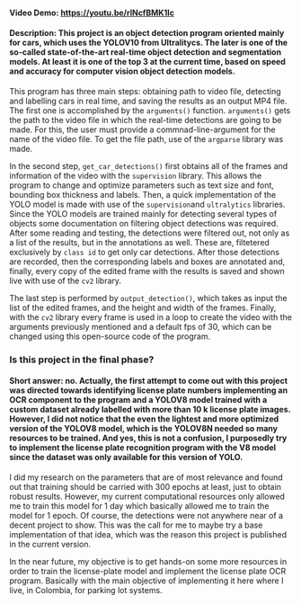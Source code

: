 #### Video Demo:  <https://youtu.be/rlNcfBMK1lc>
#### Description: This project is an object detection program oriented mainly for cars, which uses the YOLOV10 from Ultralitycs. The later is one of the so-called state-of-the-art real-time object detection and segmentation models. At least it is one of the top 3 at the current time, based on speed and accuracy for computer vision object detection models. 

This program has three main steps: obtaining path to video file, detecting and labelling cars in real time, and saving the results as an output MP4 file. The first one is accomplished by the `arguments()` function. `arguments()` gets the path to the video file in which the real-time detections are going to be made. For this, the user must provide a commnad-line-argument for the name of the video file. To get the file path, use of the `argparse` library was made.

In the second step, `get_car_detections()` first obtains all of the frames and information of the video with the `supervision` library. This allows the program to change and optimize parameters such as text size and font, bounding box thickness and labels.  Then, a quick implementation of the YOLO model is made with use of the `supervision`and `ultralytics` libraries. Since the YOLO models are trained mainly for detecting several types of objects some documentation on filtering object detections was required. After some reading and testing, the detections were filtered out, not only as a list of the results, but in the annotations as well. 
These are, filtetered exclusively by `class id` to get only car detections. After those detections are recorded, then the corresponding labels and boxes are annotated and, finally, every copy of the edited frame with the results is saved and shown live with use of the `cv2` library.

The last step is performed by `output_detection()`, which takes as input the list of the edited frames, and the height and width of the frames. Finally, with the `cv2` library every frame is used in a loop to create the video with the arguments previously mentioned and a default fps of 30, which can be changed using this open-source code of the program. 

### Is this project in the final phase?
#### Short answer: no. Actually, the first attempt to come out with this project was directed towards identifying license plate numbers implementing an OCR component to the program and a YOLOV8 model trained with a custom dataset already labelled with more than 10 k license plate images. However, I did not notice that the even the lightest and more optimized version of the YOLOV8 model, which is the YOLOV8N needed so many resources to be trained. And yes, this is not a confusion, I purposedly try to implement the license plate recognition program with the V8 model since the dataset was only available for this version of YOLO. 

I did my research on the parameters that are of most relevance and found out that training should be carried with 300 epochs at least, just to obtain robust results. However, my current computational resources only allowed me to train this model for 1 day which basically allowed me to train the model for 1 epoch. Of course, the detections were not anywhere near of a decent project to show. This was the call for me to maybe try a base implementation of that idea, which was the reason this project is published in the current version. 

In the near future, my objective is to get hands-on some more resources in order to train the license-plate model and implement the license plate OCR program. Basically with the main objective of implementing it here where I live, in Colombia, for parking lot systems. 
